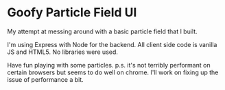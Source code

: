 # Goofy Particle Field UI

My attempt at messing around with a basic particle field that I built. 

I'm using Express with Node for the backend. All client side code is vanilla JS and HTML5. No libraries were used.

Have fun playing with some particles. p.s. it's not terribly performant on certain browsers but seems to do well on chrome. I'll work on fixing up the issue of performance a bit.


